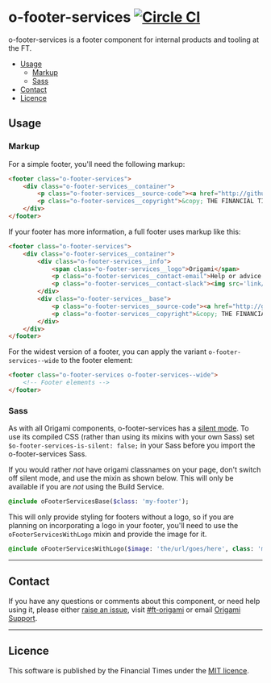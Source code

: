 o-footer-services [![Circle CI](https://circleci.com/gh/Financial-Times/o-footer-services/tree/master.svg?style=svg)](https://circleci.com/gh/Financial-Times/o-footer-services/tree/master)
=================

o-footer-services is a footer component for internal products and tooling  at the FT.

- [Usage](#usage)
	- [Markup](#markup)
	- [Sass](#sass)
- [Contact](#contact)
- [Licence](#licence)

## Usage

### Markup

For a simple footer, you'll need the following markup:

```html
<footer class="o-footer-services">
	<div class="o-footer-services__container">
		<p class="o-footer-services__source-code"><a href="http://github.com/financial-times/o-footer-services">View project on GitHub</a></p>
		<p class="o-footer-services__copyright">&copy; THE FINANCIAL TIMES LTD. FT and 'Financial Times' are trademarks of The Financial Times Ltd.</p>
	</div>
</footer>
```

If your footer has more information, a full footer uses markup like this:
```html
<footer class="o-footer-services">
	<div class="o-footer-services__container">
		<div class="o-footer-services__info">
			<span class="o-footer-services__logo">Origami</span>
			<p class="o-footer-services__contact-email">Help or advice can be found here <a class="link" href="mailto:an.email@someplace.com">an.email@someplace.com</a> and there are other places, <a href='/somewhere'>like this one</a> where you can find help, too.</p>
			<p class="o-footer-services__contact-slack"><img src='link/to/icon'/><a href="https://slack.com/messages/[id]/">#slack-channel</a></p>
		</div>
		<div class="o-footer-services__base">
			<p class="o-footer-services__source-code"><a href="http://github.com/financial-times/o-footer-services">View project on GitHub</a></p>
			<p class="o-footer-services__copyright">&copy; THE FINANCIAL TIMES LTD. FT and 'Financial Times' are trademarks of The Financial Times Ltd.</p>
		</div>
	</div>
</footer>
```

For the widest version of a footer, you can apply the variant `o-footer-services--wide` to the footer element: 
```html
<footer class="o-footer-services o-footer-services--wide">
	<!-- Footer elements -->
</footer>
```
### Sass

As with all Origami components, o-footer-services has a [silent mode](http://origami.ft.com/docs/syntax/scss/#silent-styles). To use its compiled CSS (rather than using its mixins with your own Sass) set `$o-footer-services-is-silent: false;` in your Sass before you import the o-footer-services Sass.

If you would rather _not_ have origami classnames on your page, don't switch off silent mode, and use the mixin as shown below. This will only be available if you are _not_ using the Build Service.

```sass
@include oFooterServicesBase($class: 'my-footer');
```

This will only provide styling for footers without a logo, so if you are planning on incorporating a logo in your footer, you'll need to use the `oFooterServicesWithLogo` mixin and provide the image for it.

```sass
@include oFooterServicesWithLogo($image: 'the/url/goes/here', class: 'my-footer');
```

---

## Contact

If you have any questions or comments about this component, or need help using it, please either [raise an issue](https://github.com/Financial-Times/o-footer-services/issues), visit [#ft-origami](https://financialtimes.slack.com/messages/ft-origami/) or email [Origami Support](mailto:origami-support@ft.com).

----

## Licence

This software is published by the Financial Times under the [MIT licence](http://opensource.org/licenses/MIT).

